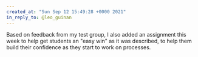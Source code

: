 ```yaml
---
created_at: "Sun Sep 12 15:49:28 +0000 2021"
in_reply_to: @leo_guinan
---
```


Based on feedback from my test group,  I also added an assignment this week to help get students an "easy win" as it was described, to help them build their confidence as they start to work on processes.